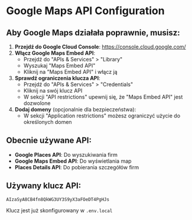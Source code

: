 # Google Maps API Configuration

## Aby Google Maps działała poprawnie, musisz:

1. **Przejdź do Google Cloud Console**: https://console.cloud.google.com/
2. **Włącz Google Maps Embed API**:
   - Przejdź do "APIs & Services" > "Library"
   - Wyszukaj "Maps Embed API"
   - Kliknij na "Maps Embed API" i włącz ją
3. **Sprawdź ograniczenia klucza API**:
   - Przejdź do "APIs & Services" > "Credentials"
   - Kliknij na swój klucz API
   - W sekcji "API restrictions" upewnij się, że "Maps Embed API" jest dozwolone
4. **Dodaj domeny** (opcjonalnie dla bezpieczeństwa):
   - W sekcji "Application restrictions" możesz ograniczyć użycie do określonych domen

## Obecnie używane API:
- **Google Places API**: Do wyszukiwania firm
- **Google Maps Embed API**: Do wyświetlania map
- **Places Details API**: Do pobierania szczegółów firm

## Używany klucz API:
`AIzaSyA8CB4fn8QkWG3UY3S9yX3aFOeDT4PgHJs`

Klucz jest już skonfigurowany w `.env.local`
